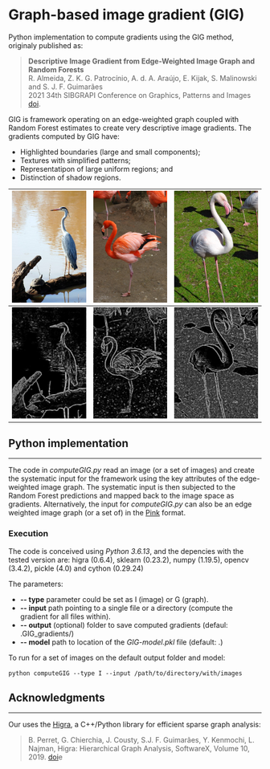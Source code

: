 # Graph-based image gradient (GIG)

Python implementation to compute gradients using the GIG method, originaly published as:

> **Descriptive Image Gradient from Edge-Weighted Image Graph and Random Forests**   
R. Almeida, Z. K. G. Patrocínio, A. d. A. Araújo, E. Kijak, S. Malinowski and S. J. F. Guimarães  
2021 34th SIBGRAPI Conference on Graphics, Patterns and Images [doi](10.1109/SIBGRAPI54419.2021.00053).

GIG is framework operating on an edge-weighted graph coupled with
Random Forest estimates to create very descriptive image
gradients. The gradients computed by GIG have:

* Highlighted boundaries (large and small components);
* Textures with simplified patterns;
* Representatipon of large uniform regions; and
* Distinction of shadow regions.

|![](images/0009.jpg)|![](images/0014.jpg)|![](images/0017.jpg)|
|---|---|---|
|![](GIG_gradients/0009.png)|![](GIG_gradients/0014.png)|![](GIG_gradients/0017.png)|

## Python implementation
***

The code in _computeGIG.py_ read an image (or a set of images) and create the systematic input for the framework using the key attributes of the edge-weighted image graph. The systematic input is then subjected to the Random Forest predictions and mapped back to the image space as gradients. Alternatively, the input for _computeGIG.py_ can also be an edge weighted image graph (or a set of) in the [Pink](https://higra.readthedocs.io/en/stable/python/pink_io.html) format.  

### Execution

The code is conceived using _Python 3.6.13_, and the depencies with the tested version are: higra (0.6.4), sklearn (0.23.2), numpy (1.19.5), opencv (3.4.2), pickle (4.0) and cython (0.29.24)


The parameters:

* **-- type** parameter could be set as I (image) or G (graph).
* **-- input**  path pointing to a single file or a directory (compute the gradient for all files within).
* **-- output** (optional) folder to save computed gradients (defaul: .GIG_gradients/)
* **-- model** path to location of the _GIG-model.pkl_ file (default: .)


To run for a set of images on the default output folder and model:

``` 
python computeGIG --type I --input /path/to/directory/with/images
```

## Acknowledgments
***

Our uses the [Higra](https://higra.readthedocs.io/en/stable/), a C++/Python library for efficient sparse graph analysis:
> B. Perret, G. Chierchia, J. Cousty, S.J. F. Guimarães, Y. Kenmochi, L. Najman, Higra: Hierarchical Graph Analysis, SoftwareX, Volume 10, 2019. [doi](10.1016/j.softx.2019.100335)e 

